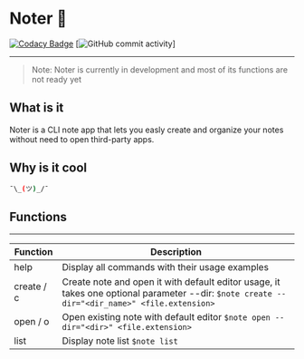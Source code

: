 # Noter 📓

[![Codacy Badge](https://api.codacy.com/project/badge/Grade/eb3248ca9e5e4608bf2fe88df8b0e457)](https://app.codacy.com/manual/MaciejWiatr/Noter?utm_source=github.com&utm_medium=referral&utm_content=MaciejWiatr/Noter&utm_campaign=Badge_Grade_Dashboard)
[![GitHub commit activity](https://img.shields.io/github/commit-activity/w/MaciejWiatr/Noter)]

---

> Note: Noter is currently in development and most of
> its functions are not ready yet

## What is it

Noter is a CLI note app that lets you easly create and organize your notes without need to open third-party apps.

## Why is it cool

```sh
¯\_(ツ)_/¯
```

## Functions

---

| Function   | Description                                                                                                                                  |
| ---------- | -------------------------------------------------------------------------------------------------------------------------------------------- |
| help       | Display all commands with their usage examples                                                                                               |
| create / c | Create note and open it with default editor usage, it takes one optional parameter --dir: `$note create --dir="<dir_name>" <file.extension>` |
| open / o   | Open existing note with default editor `$note open --dir="<dir>" <file.extension>`                                                           |
| list       | Display note list `$note list`                                                                                                               |
